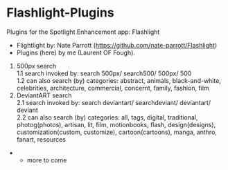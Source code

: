 Flashlight-Plugins
==================

Plugins for the Spotlight Enhancement app: Flashlight
- Flightlight by: Nate Parrott (https://github.com/nate-parrott/Flashlight)
- Plugins (here) by me (Laurent OF Fough).

1. 500px search  
  1.1 search invoked by: search 500px/ search500/ 500px/ 500  
  1.2 can also search (by) categories: abstract, animals, black-and-white, celebrities, architecture, commercial, concernt, family, fashion, film
2. DeviantART search  
  2.1 search invoked by: search deviantart/ searchdeviant/ deviantart/ deviant  
  2.2 can also search (by) categories: all, tags, digital, traditional, photog(photos), artisan, lit, film, motionbooks, flash, design(designs), customization(custom, customize), cartoon(cartoons), manga, anthro, fanart, resources

- - more to come
